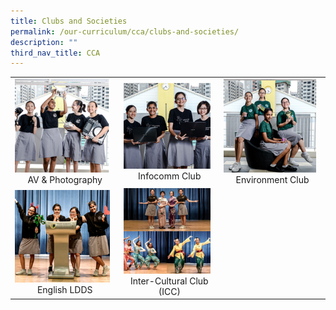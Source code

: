 ```yaml
---
title: Clubs and Societies
permalink: /our-curriculum/cca/clubs-and-societies/
description: ""
third_nav_title: CCA
---
```

|  |  |  |
|---|---|---|
| <a href="/cca/clubs-and-societies/av-and-photography-club/"><img style="width:95%" src="/images/cca66.png"></a> <center>AV & Photography</center>  | <a href="/cca/clubs-and-societies/ic/"><img style="width:95%" src="/images/cca67.png"></a> <center>Infocomm Club</center> | <a href="/cca/clubs-and-societies/environment-club/"><img style="width:95%" src="/images/cca68.png"></a> <center>Environment Club</center> |
| <a href="/cca/clubs-and-societies/eldds/"><img style="width:95%" src="/images/cca69.png"></a> <center>English LDDS</center> | <a href="/cca/clubs-and-societies/inter-cultural-club/"><img style="width:95%" src="/images/cca70.png"></a> <center>Inter-Cultural Club (ICC)</center> |  |
